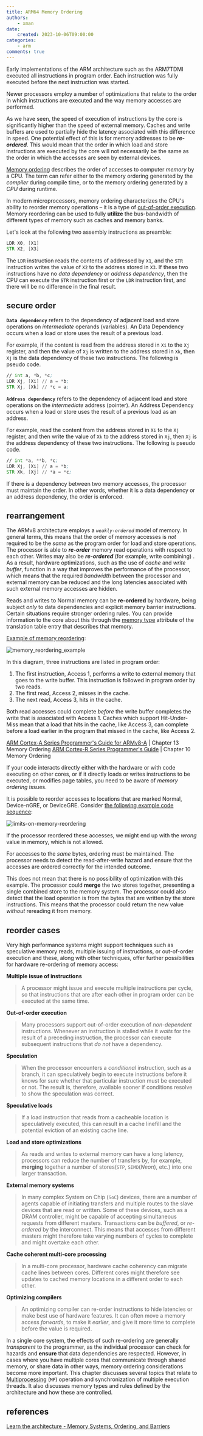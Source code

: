 ```yaml
---
title: ARM64 Memory Ordering
authors:
    - xman
date:
    created: 2023-10-06T09:00:00
categories:
    - arm
comments: true
---
```


Early implementations of the ARM architecture such as the ARM7TDMI executed all instructions in program order. Each instruction was fully executed before the next instruction was started.

Newer processors employ a number of optimizations that relate to the order in which instructions are executed and the way memory accesses are performed.

<!-- more -->

As we have seen, the speed of execution of instructions by the core is significantly higher than the speed of external memory. Caches and write buffers are used to partially hide the latency associated with this difference in speed. One potential effect of this is for memory addresses to be ***re-ordered***. This would mean that the order in which load and store instructions are executed by the core will not necessarily be the same as the order in which the accesses are seen by external devices.

[Memory ordering](https://en.wikipedia.org/wiki/Memory_ordering) describes the order of accesses to computer *memory* by a CPU. The term can refer either to the memory ordering generated by the *compiler* during compile time, or to the memory ordering generated by a *CPU* during runtime.

In modern microprocessors, memory ordering characterizes the CPU's ability to reorder memory operations – it is a type of [out-of-order execution](https://en.wikipedia.org/wiki/Out-of-order_execution). Memory reordering can be used to fully **utilize** the bus-bandwidth of different types of memory such as caches and memory banks.

Let's look at the following two assembly instructions as preamble:

```asm
LDR X0, [X1]
STR X2, [X3]
```

The `LDR` instruction reads the contents of addressed by `X1`, and the `STR` instruction writes the value of `X2` to the address stored in `X3`. If these two instructions have no *data dependency* or *address dependency*, then the CPU can execute the `STR` instruction first or the `LDR` instruction first, and there will be no difference in the final result.

## secure order

**`Data dependency`** refers to the dependency of adjacent load and store operations on *intermediate* operands (variables). An Data Dependency occurs when a load or store uses the result of a previous load.

For example, if the content is read from the address stored in `Xi` to the `Xj` register, and then the value of `Xj` is written to the address stored in `Xk`, then `Xj` is the data dependency of these two instructions. The following is pseudo code.

```asm
// int a, *b, *c;
LDR Xj, [Xi] // a = *b;
STR Xj, [Xk] // *c = a;
```

**`Address dependency`** refers to the dependency of adjacent load and store operations on the *intermediate* address (pointer). An Address Dependency occurs when a load or store uses the result of a previous load as an address.

For example, read the content from the address stored in `Xi` to the `Xj` register, and then write the value of `Xk` to the address stored in `Xj`, then `Xj` is the address dependency of these two instructions. The following is pseudo code.

```asm
// int *a, **b, *c;
LDR Xj, [Xi] // a = *b;
STR Xk, [Xj] // *a = *c;
```

If there is a dependency between two memory accesses, the processor must maintain the order. In other words, whether it is a data dependency or an address dependency, the order is enforced.

## rearrangement

The ARMv8 architecture employs a *`weakly-ordered`* model of memory. In general terms, this means that the order of memory accesses is *not* required to be the *same* as the program order for load and store operations. The processor is able to ***re-order*** memory read operations with respect to each other. Writes may also be ***re-ordered*** (for example, write combining) . As a result, hardware optimizations, such as the use of *cache* and *write buffer*, function in a way that improves the performance of the processor, which means that the required *bandwidth* between the processor and external memory can be reduced and the long latencies associated with such external memory accesses are hidden.

Reads and writes to Normal memory can be **re-ordered** by hardware, being subject *only* to data dependencies and explicit memory barrier instructions. Certain situations require stronger ordering rules. You can provide information to the core about this through the [memory type](./a64-memory-types.md) attribute of the translation table entry that describes that memory.

[Example of memory reordering](https://developer.arm.com/documentation/102336/0100/Memory-ordering):

<!-- https://documentation-service.arm.com/static/62a304f231ea212bb6623218 -->
![memory_reordering_example](./images/memory_reordering_example.jpg)

In this diagram, three instructions are listed in program order:

1. The first instruction, Access 1, performs a write to external memory that goes to the write buffer. This instruction is followed in program order by two reads.
2. The first read, Access 2, misses in the cache.
3. The next read, Access 3, hits in the cache.

Both read accesses could complete *before* the write buffer completes the write that is associated with Access 1. Caches which support Hit-Under-Miss mean that a load that hits in the cache, like Access 3, can complete before a load earlier in the program that missed in the cache, like Access 2.

[ARM Cortex-A Series Programmer's Guide for ARMv8-A](https://developer.arm.com/documentation/den0024/latest) | Chapter 13 Memory Ordering
[ARM Cortex-R Series Programmer's Guide](https://developer.arm.com/documentation/den0042/latest/Memory-Ordering) | Chapter 10 Memory Ordering

If your code interacts directly either with the hardware or with code executing on other cores, or if it directly loads or writes instructions to be executed, or modifies page tables, you need to be aware of *memory ordering* issues.

It is possible to reorder accesses to locations that are marked Normal, Device-nGRE, or DeviceGRE. Consider [the following example code sequence](https://developer.arm.com/documentation/102336/0100/Memory-ordering):

<!-- https://documentation-service.arm.com/static/62a304f231ea212bb6623218 -->
![limits-on-memory-reordering](./images/limits-on-memory-reordering.png)

If the processor reordered these accesses, we might end up with the *wrong* value in memory, which is not allowed.

For accesses to the *same* bytes, ordering must be maintained. The processor needs to detect the read-after-write hazard and ensure that the accesses are ordered correctly for the intended outcome.

This does not mean that there is no possibility of optimization with this example. The processor could **merge** the two stores together, presenting a single combined store to the memory system. The processor could also detect that the load operation is from the bytes that are written by the store instructions. This means that the processor could return the new value *without* rereading it from memory.

## reorder cases

Very high performance systems might support techniques such as speculative memory reads, multiple issuing of instructions, or out-of-order execution and these, along with other techniques, offer further possibilities for hardware re-ordering of memory access:

**Multiple issue of instructions**

> A processor might issue and execute multiple instructions per cycle, so that instructions that are after each other in program order can be executed at the same time.

**Out-of-order execution**

> Many processors support out-of-order execution of *non-dependent* instructions. Whenever an instruction is stalled while it *waits* for the result of a preceding instruction, the processor can execute subsequent instructions that *do not* have a dependency.

**Speculation**

> When the processor encounters a *conditional* instruction, such as a branch, it can speculatively begin to execute instructions before it knows for sure whether that particular instruction must be executed or not. The result is, therefore, available sooner if conditions resolve to show the speculation was correct.

**Speculative loads**

> If a load instruction that reads from a cacheable location is speculatively executed, this can result in a cache linefill and the potential eviction of an existing cache line.

**Load and store optimizations**

> As reads and writes to external memory can have a long latency, processors can reduce the number of transfers by, for example, **merging** together a number of stores(`STP`, `SIMD`(*Neon*), etc.) into one larger transaction.

**External memory systems**

> In many complex System on Chip (`SoC`) devices, there are a number of agents capable of initiating transfers and multiple routes to the slave devices that are read or written. Some of these devices, such as a DRAM controller, might be capable of accepting simultaneous requests from different masters. Transactions can be *buffered*, or *re-ordered* by the interconnect. This means that accesses from different masters might therefore take varying numbers of cycles to complete and might overtake each other.

**Cache coherent multi-core processing**

> In a multi-core processor, hardware cache coherency can migrate cache lines between cores. Different cores might therefore see updates to cached memory locations in a different order to each other.

**Optimizing compilers**

> An optimizing compiler can re-order instructions to hide latencies or make best use of hardware features. It can often move a memory access *forwards*, to make it *earlier*, and give it more time to complete before the value is required.

In a single core system, the effects of such re-ordering are generally *transparent* to the programmer, as the individual processor can check for hazards and **ensure** that data dependencies are respected. However, in cases where you have multiple cores that communicate through shared memory, or share data in other ways, memory ordering considerations become more important. This chapter discusses several topics that relate to [Multiprocessing](https://en.wikipedia.org/wiki/Multiprocessing) (`MP`) operation and synchronization of multiple execution threads. It also discusses memory types and rules defined by the architecture and how these are controlled.

## references

[Learn the architecture - Memory Systems, Ordering, and Barriers](https://developer.arm.com/documentation/102336/latest/)
